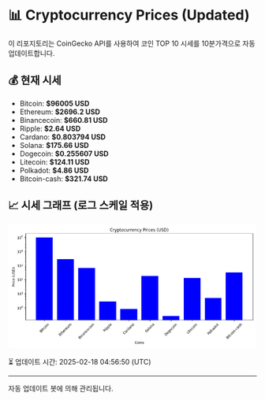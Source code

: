 
# 📊 Cryptocurrency Prices (Updated)

이 리포지토리는 CoinGecko API를 사용하여 코인 TOP 10 시세를 10분가격으로 자동 업데이트합니다.

## 💰 현재 시세
- Bitcoin: **$96005 USD**
- Ethereum: **$2696.2 USD**
- Binancecoin: **$660.81 USD**
- Ripple: **$2.64 USD**
- Cardano: **$0.803794 USD**
- Solana: **$175.66 USD**
- Dogecoin: **$0.255607 USD**
- Litecoin: **$124.11 USD**
- Polkadot: **$4.86 USD**
- Bitcoin-cash: **$321.74 USD**

## 📈 시세 그래프 (로그 스케일 적용)
![Crypto Prices](crypto_prices.png)

⏳ 업데이트 시간: 2025-02-18 04:56:50 (UTC)

---
자동 업데이트 봇에 의해 관리됩니다.

